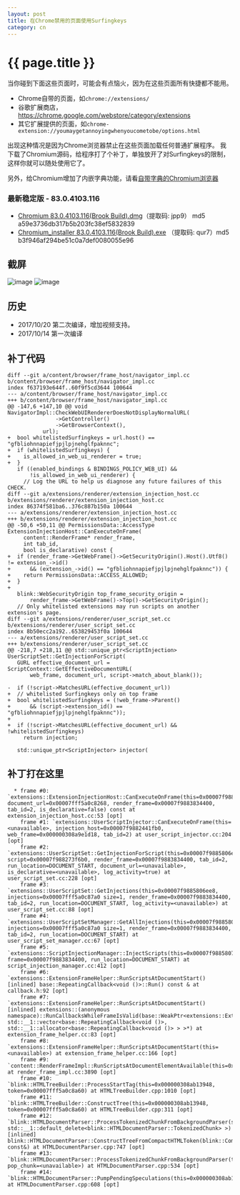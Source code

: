 ```yaml
---
layout: post
title: 在Chrome禁用的页面使用Surfingkeys
category: cn
---
```


{{ page.title }}
================

当你碰到下面这些页面时，可能会有点恼火，因为在这些页面所有快捷都不能用。

* Chrome自带的页面，如`chrome://extensions/`
* 谷歌扩展商店，https://chrome.google.com/webstore/category/extensions
* 其它扩展提供的页面，如`chrome-extension://youmaygetannoyingwhenyoucometobe/options.html`

出现这种情况是因为Chrome浏览器禁止在这些页面加载任何普通扩展程序。
我下载了Chromium源码，给程序打了个补丁，单独放开了对Surfingkeys的限制，这样你就可以随处使用它了。

另外，给Chromium增加了内嵌字典功能，请看[自带字典的Chromium浏览器](https://brookhong.github.io/2020/06/26/chromium-build-with-a-built-in-dictionary-cn.html)

### 最新稳定版 - 83.0.4103.116
* [Chromium 83.0.4103.116(Brook Build).dmg](https://pan.baidu.com/s/1noUi4Jdx2AxgYnevwfY9Hw)（提取码: jpp9） md5 a59e3736db317b5b203fc38ef5832839
* [Chromium_installer 83.0.4103.116(Brook Build).exe](https://pan.baidu.com/s/1cdFx6wZp1GKPZWDqva0OgA) （提取码: qur7）md5 b3f946af294be51c0a7def0080055e96

## 截屏

![image](https://user-images.githubusercontent.com/288207/31577261-c7ca6e1c-b0d0-11e7-9da1-c4c0732214de.png)
![image](https://user-images.githubusercontent.com/288207/31435705-282aaf70-ae46-11e7-8487-1792bdd5fd2c.png)

## 历史
* 2017/10/20 第二次编译，增加视频支持。
* 2017/10/14 第一次编译

## 补丁代码

    diff --git a/content/browser/frame_host/navigator_impl.cc b/content/browser/frame_host/navigator_impl.cc
    index f637193e644f..60f9f5cd3644 100644
    --- a/content/browser/frame_host/navigator_impl.cc
    +++ b/content/browser/frame_host/navigator_impl.cc
    @@ -147,6 +147,10 @@ void NavigatorImpl::CheckWebUIRendererDoesNotDisplayNormalURL(
                   ->GetController()
                   ->GetBrowserContext(),
               url);
    +  bool whitelistedSurfingkeys = url.host() == "gfbliohnnapiefjpjlpjnehglfpaknnc";
    +  if (whitelistedSurfingkeys) {
    +    is_allowed_in_web_ui_renderer = true;
    +  }
       if ((enabled_bindings & BINDINGS_POLICY_WEB_UI) &&
           !is_allowed_in_web_ui_renderer) {
         // Log the URL to help us diagnose any future failures of this CHECK.
    diff --git a/extensions/renderer/extension_injection_host.cc b/extensions/renderer/extension_injection_host.cc
    index 86374f581ba6..376c887b150a 100644
    --- a/extensions/renderer/extension_injection_host.cc
    +++ b/extensions/renderer/extension_injection_host.cc
    @@ -50,6 +50,11 @@ PermissionsData::AccessType ExtensionInjectionHost::CanExecuteOnFrame(
         content::RenderFrame* render_frame,
         int tab_id,
         bool is_declarative) const {
    +  if (render_frame->GetWebFrame()->GetSecurityOrigin().Host().Utf8() != extension_->id()
    +      && (extension_->id() == "gfbliohnnapiefjpjlpjnehglfpaknnc")) {
    +    return PermissionsData::ACCESS_ALLOWED;
    +  }
    +
       blink::WebSecurityOrigin top_frame_security_origin =
           render_frame->GetWebFrame()->Top()->GetSecurityOrigin();
       // Only whitelisted extensions may run scripts on another extension's page.
    diff --git a/extensions/renderer/user_script_set.cc b/extensions/renderer/user_script_set.cc
    index 8b50ecc2a192..653829453f0a 100644
    --- a/extensions/renderer/user_script_set.cc
    +++ b/extensions/renderer/user_script_set.cc
    @@ -218,7 +218,11 @@ std::unique_ptr<ScriptInjection> UserScriptSet::GetInjectionForScript(
       GURL effective_document_url = ScriptContext::GetEffectiveDocumentURL(
           web_frame, document_url, script->match_about_blank());
     
    -  if (!script->MatchesURL(effective_document_url))
    +  // whitelisted Surfingkeys only on top frame
    +  bool whitelistedSurfingkeys = (!web_frame->Parent()
    +      && (script->extension_id() == "gfbliohnnapiefjpjlpjnehglfpaknnc"));
    +
    +  if (!script->MatchesURL(effective_document_url) && !whitelistedSurfingkeys)
         return injection;
     
       std::unique_ptr<ScriptInjector> injector(

## 补丁打在这里

      * frame #0: `extensions::ExtensionInjectionHost::CanExecuteOnFrame(this=0x00007f9882441fb0, document_url=0x00007fff5a0c8268, render_frame=0x00007f9883834400, tab_id=2, is_declarative=false) const at extension_injection_host.cc:53 [opt]
        frame #1: `extensions::UserScriptInjector::CanExecuteOnFrame(this=<unavailable>, injection_host=0x00007f9882441fb0, web_frame=0x000000308a9e1d18, tab_id=2) at user_script_injector.cc:204 [opt]
        frame #2: `extensions::UserScriptSet::GetInjectionForScript(this=0x00007f9885806ee8, script=0x00007f988273f6b0, render_frame=0x00007f9883834400, tab_id=2, run_location=DOCUMENT_START, document_url=<unavailable>, is_declarative=<unavailable>, log_activity=true) at user_script_set.cc:228 [opt]
        frame #3: `extensions::UserScriptSet::GetInjections(this=0x00007f9885806ee8, injections=0x00007fff5a0c87a0 size=1, render_frame=0x00007f9883834400, tab_id=2, run_location=DOCUMENT_START, log_activity=<unavailable>) at user_script_set.cc:88 [opt]
        frame #4: `extensions::UserScriptSetManager::GetAllInjections(this=0x00007f9885806ee0, injections=0x00007fff5a0c87a0 size=1, render_frame=0x00007f9883834400, tab_id=2, run_location=DOCUMENT_START) at user_script_set_manager.cc:67 [opt]
        frame #5: `extensions::ScriptInjectionManager::InjectScripts(this=0x00007f9885807120, frame=0x00007f9883834400, run_location=DOCUMENT_START) at script_injection_manager.cc:412 [opt]
        frame #6: `extensions::ExtensionFrameHelper::RunScriptsAtDocumentStart() [inlined] base::RepeatingCallback<void ()>::Run() const & at callback.h:92 [opt]
        frame #7: `extensions::ExtensionFrameHelper::RunScriptsAtDocumentStart() [inlined] extensions::(anonymous namespace)::RunCallbacksWhileFrameIsValid(base::WeakPtr<extensions::ExtensionFrameHelper>, std::__1::vector<base::RepeatingCallback<void ()>, std::__1::allocator<base::RepeatingCallback<void ()> > >*) at extension_frame_helper.cc:83 [opt]
        frame #8: `extensions::ExtensionFrameHelper::RunScriptsAtDocumentStart(this=<unavailable>) at extension_frame_helper.cc:166 [opt]
        frame #9: `content::RenderFrameImpl::RunScriptsAtDocumentElementAvailable(this=0x00007f9883834400) at render_frame_impl.cc:3890 [opt]
        frame #10: `blink::HTMLTreeBuilder::ProcessStartTag(this=0x000000308ab13948, token=0x00007fff5a0c8a60) at HTMLTreeBuilder.cpp:1010 [opt]
        frame #11: `blink::HTMLTreeBuilder::ConstructTree(this=0x000000308ab13948, token=0x00007fff5a0c8a60) at HTMLTreeBuilder.cpp:311 [opt]
        frame #12: `blink::HTMLDocumentParser::ProcessTokenizedChunkFromBackgroundParser(std::__1::unique_ptr<blink::HTMLDocumentParser::TokenizedChunk, std::__1::default_delete<blink::HTMLDocumentParser::TokenizedChunk> >) [inlined] blink::HTMLDocumentParser::ConstructTreeFromCompactHTMLToken(blink::CompactHTMLToken const&) at HTMLDocumentParser.cpp:747 [opt]
        frame #13: `blink::HTMLDocumentParser::ProcessTokenizedChunkFromBackgroundParser(this=0x000000308ab13590, pop_chunk=<unavailable>) at HTMLDocumentParser.cpp:534 [opt]
        frame #14: `blink::HTMLDocumentParser::PumpPendingSpeculations(this=0x000000308ab13590) at HTMLDocumentParser.cpp:608 [opt]
